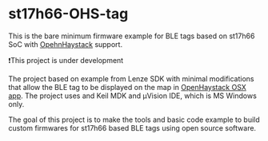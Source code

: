 # st17h66-OHS-tag
This is the bare minimum firmware example for BLE tags based on st17h66 SoC with [OpehnHaystack](https://github.com/seemoo-lab/openhaystack) support. 

❗This project is under development

The project based on example from Lenze SDK with minimal modifications that allow the BLE tag to be displayed on the map in [OpenHaystack OSX app](https://github.com/seemoo-lab/openhaystack/tree/main/OpenHaystack). The project uses and Keil MDK and µVision IDE, which is MS Windows only. 

The goal of this project is to make the tools and basic code example to build custom firmwares for st17h66 based BLE tags using open source software.
